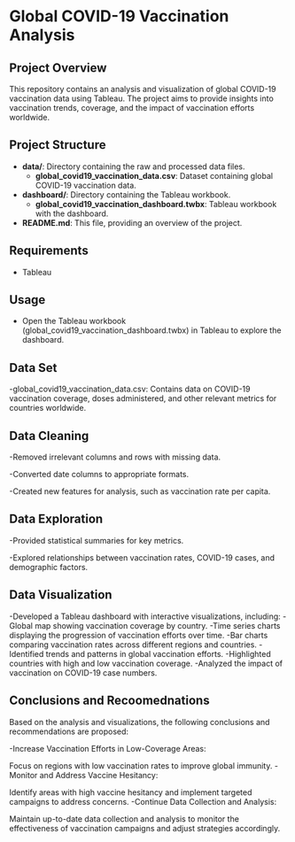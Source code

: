 # Global COVID-19 Vaccination Analysis

## Project Overview
This repository contains an analysis and visualization of global COVID-19 vaccination data using Tableau. The project aims to provide insights into vaccination trends, coverage, and the impact of vaccination efforts worldwide.

## Project Structure
- **data/**: Directory containing the raw and processed data files.
  - **global_covid19_vaccination_data.csv**: Dataset containing global COVID-19 vaccination data.
- **dashboard/**: Directory containing the Tableau workbook.
  - **global_covid19_vaccination_dashboard.twbx**: Tableau workbook with the dashboard.
- **README.md**: This file, providing an overview of the project.

## Requirements
- Tableau

## Usage
- Open the Tableau workbook (global_covid19_vaccination_dashboard.twbx) in Tableau to explore the dashboard.

## Data Set 
-global_covid19_vaccination_data.csv: Contains data on COVID-19 vaccination coverage, doses administered, and other relevant metrics for countries worldwide.
## Data Cleaning 
-Removed irrelevant columns and rows with missing data.

-Converted date columns to appropriate formats.

-Created new features for analysis, such as vaccination rate per capita.
## Data Exploration 
-Provided statistical summaries for key metrics.

-Explored relationships between vaccination rates, COVID-19 cases, and demographic factors.
## Data Visualization
-Developed a Tableau dashboard with interactive visualizations, including:
-Global map showing vaccination coverage by country.
-Time series charts displaying the progression of vaccination efforts over time.
-Bar charts comparing vaccination rates across different regions and countries.
-Identified trends and patterns in global vaccination efforts.
-Highlighted countries with high and low vaccination coverage.
-Analyzed the impact of vaccination on COVID-19 case numbers.
## Conclusions and Recoomednations 
Based on the analysis and visualizations, the following conclusions and recommendations are proposed:

-Increase Vaccination Efforts in Low-Coverage Areas:

Focus on regions with low vaccination rates to improve global immunity.
-Monitor and Address Vaccine Hesitancy:

Identify areas with high vaccine hesitancy and implement targeted campaigns to address concerns.
-Continue Data Collection and Analysis:

Maintain up-to-date data collection and analysis to monitor the effectiveness of vaccination campaigns and adjust strategies accordingly.
